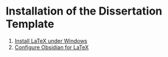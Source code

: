# Installation of the Dissertation Template

1. [Install LaTeX under Windows](Install%20LaTeX%20under%20Windows.md)
2. [Configure Obsidian for LaTeX](Configure%20Obsidian%20for%20LaTeX.md)

